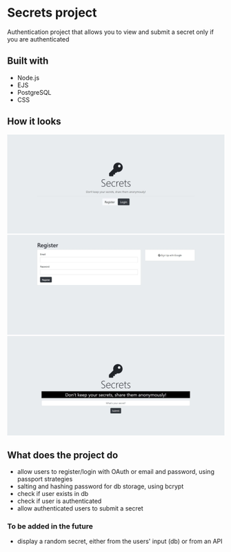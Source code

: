 # Secrets project
Authentication project that allows you to view and submit a secret only if you are authenticated

## Built with
- Node.js
- EJS
- PostgreSQL
- CSS

## How it looks
![home page](/public/images/home-page.JPG)
![registration and login](/public/images/secrets.JPG)
![submit a secret](/public/images/submit.JPG)

## What does the project do
- allow users to register/login with OAuth or email and password, using passport strategies
- salting and hashing password for db storage, using bcrypt
- check if user exists in db
- check if user is authenticated
- allow authenticated users to submit a secret

### To be added in the future
- display a random secret, either from the users' input (db) or from an API